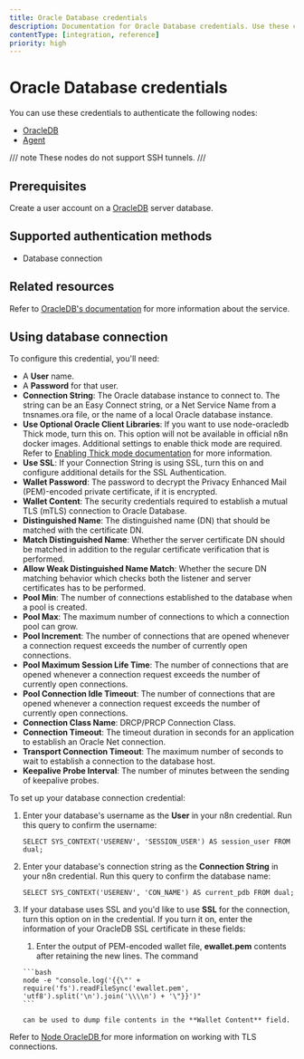```yaml
---
title: Oracle Database credentials
description: Documentation for Oracle Database credentials. Use these credentials to authenticate Oracle Database in n8n, a workflow automation platform.
contentType: [integration, reference]
priority: high
---
```


# Oracle Database credentials

You can use these credentials to authenticate the following nodes:

- [OracleDB](/integrations/builtin/app-nodes/n8n-nodes-base.oracledb/index.md)
- [Agent](/integrations/builtin/cluster-nodes/root-nodes/n8n-nodes-langchain.agent/index.md)

/// note
These nodes do not support SSH tunnels.
///

## Prerequisites

Create a user account on a [OracleDB](https://docs.oracle.com/en/database/oracle/oracle-database/23/sqlrf/CREATE-USER.html) server database.

## Supported authentication methods

- Database connection

## Related resources

Refer to [OracleDB's documentation](https://docs.oracle.com/en/database/oracle/oracle-database) for more information about the service.

## Using database connection

To configure this credential, you'll need:

- A **User** name.
- A **Password** for that user.
- **Connection String**: The Oracle database instance to connect to. The string can be an Easy Connect string, or a Net Service Name from a tnsnames.ora file, or the name of a local Oracle database instance.
- **Use Optional Oracle Client Libraries**: If you want to use node-oracledb Thick mode, turn this on. This option will not be available in official n8n docker images. Additional settings to enable thick mode are required. Refer to [Enabling Thick mode documentation](https://node-oracledb.readthedocs.io/en/latest/user_guide/initialization.html#enabling-node-oracledb-thick-mode) for more information.
- **Use SSL**: If your Connection String is using SSL, turn this on and configure additional details for the SSL Authentication.
- **Wallet Password**: The password to decrypt the Privacy Enhanced Mail (PEM)-encoded private certificate, if it is encrypted.
- **Wallet Content**: The security credentials required to establish a mutual TLS (mTLS) connection to Oracle Database.
- **Distinguished Name**: The distinguished name (DN) that should be matched with the certificate DN.
- **Match Distinguished Name**: Whether the server certificate DN should be matched in addition to the regular certificate verification that is performed.
- **Allow Weak Distinguished Name Match**: Whether the secure DN matching behavior which checks both the listener and server certificates has to be performed.
- **Pool Min**: The number of connections established to the database when a pool is created.
- **Pool Max**: The maximum number of connections to which a connection pool can grow.
- **Pool Increment**: The number of connections that are opened whenever a connection request exceeds the number of currently open connections.
- **Pool Maximum Session Life Time**: The number of connections that are opened whenever a connection request exceeds the number of currently open connections.
- **Pool Connection Idle Timeout**: The number of connections that are opened whenever a connection request exceeds the number of currently open connections.
- **Connection Class Name**: DRCP/PRCP Connection Class.
- **Connection Timeout**: The timeout duration in seconds for an application to establish an Oracle Net connection.
- **Transport Connection Timeout**: The maximum number of seconds to wait to establish a connection to the database host.
- **Keepalive Probe Interval**: The number of minutes between the sending of keepalive probes.


To set up your database connection credential:

1. Enter your database's username as the **User** in your n8n credential. Run this query to confirm the username:

    ```
    SELECT SYS_CONTEXT('USERENV', 'SESSION_USER') AS session_user FROM dual;
    ```

2. Enter your database's connection string as the **Connection String** in your n8n credential. Run this query to confirm the database name:

    ```
    SELECT SYS_CONTEXT('USERENV', 'CON_NAME') AS current_pdb FROM dual;
    ```

3. If your database uses SSL and you'd like to use **SSL** for the connection, turn this option on in the credential. If you turn it on, enter the information of your OracleDB SSL certificate in these fields:
      1. Enter the output of PEM-encoded wallet file, **ewallet.pem** contents after retaining the new lines. The command

       ```bash
       node -e "console.log('{{\"' + require('fs').readFileSync('ewallet.pem', 'utf8').split('\n').join('\\\\n') + '\"}}')"
       ```

       can be used to dump file contents in the **Wallet Content** field.

Refer to [Node OracleDB ](https://node-oracledb.readthedocs.io/en/latest/user_guide/connection_handling.html#mutual-tls-connections-to-oracle-cloud-autonomous-database) for more information on working with TLS connections.
